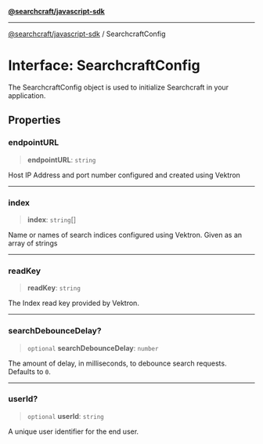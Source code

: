 [**@searchcraft/javascript-sdk**](/reference/sdk/js-vanilla/README.md)

***

[@searchcraft/javascript-sdk](/reference/sdk/js-vanilla/globals.md) / SearchcraftConfig

# Interface: SearchcraftConfig

The SearchcraftConfig object is used to initialize Searchcraft in your application.

## Properties

### endpointURL

> **endpointURL**: `string`

Host IP Address and port number configured and created using Vektron

***

### index

> **index**: `string`[]

Name or names of search indices configured using Vektron. Given as an array of strings

***

### readKey

> **readKey**: `string`

The Index read key provided by Vektron.

***

### searchDebounceDelay?

> `optional` **searchDebounceDelay**: `number`

The amount of delay, in milliseconds, to debounce search requests. Defaults to `0`.

***

### userId?

> `optional` **userId**: `string`

A unique user identifier for the end user.
